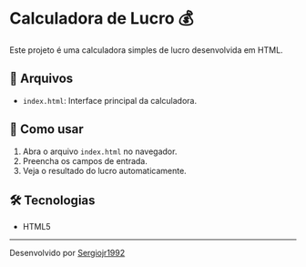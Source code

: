 # Calculadora de Lucro 💰

Este projeto é uma calculadora simples de lucro desenvolvida em HTML.

## 📂 Arquivos
- `index.html`: Interface principal da calculadora.

## 🚀 Como usar
1. Abra o arquivo `index.html` no navegador.
2. Preencha os campos de entrada.
3. Veja o resultado do lucro automaticamente.

## 🛠 Tecnologias
- HTML5

---

Desenvolvido por [Sergiojr1992](https://github.com/Sergiojr1992)
